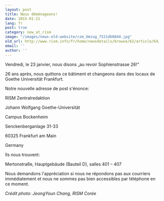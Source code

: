 ```yaml
---
layout: post
title: Nous déménageons!
date: 2015-01-21
lang: fr
post: true
category: new_at_rism
image: "/images/news-old-website/csm_Umzug_7521db8844.jpg"
old_url: http://www.rism.info/fr/home/newsdetails/browse/62/article/64/were-moving.html
email: ''
author: ''
---
```


Vendredi, le 23 janvier, nous disons „au revoir Sophienstrasse 26!“

26 ans après, nous quittons ce bâtiment et changeons dans des locaux de Goethe Universität Frankfurt.


Notre nouvelle adresse de post s'énonce:

RISM Zentralredaktion

Johann Wolfgang Goethe-Universität

Campus Bockenheim

Senckenberganlage 31-33

60325 Frankfurt am Main

Germany

Ils nous trouvent:

Mertonstraße, Hauptgebäude (Bauteil D), salles 401 – 407


Nous demandons l'appréciation si nous ne répondons pas aux courriers immédiatement et nous ne sommes pas bien accessibles par téléphone en ce moment.


_Crédit photo: JeongYoun Chang, RISM Corée_


